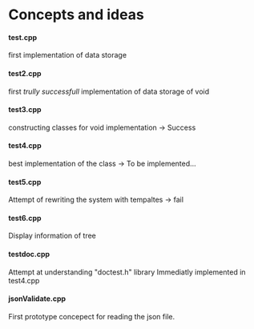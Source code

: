 # Concepts and ideas

#### test.cpp
first implementation of data storage 

#### test2.cpp
first *trully successfull* implementation of data storage of void

#### test3.cpp
constructing classes for void implementation -> Success

#### test4.cpp
best implementation of the class -> To be implemented...

#### test5.cpp
Attempt of rewriting the system with tempaltes -> fail

#### test6.cpp
Display information of tree


#### testdoc.cpp
Attempt at understanding "doctest.h" library
Immediatly implemented in test4.cpp

#### jsonValidate.cpp
First prototype concepect for reading the json file.